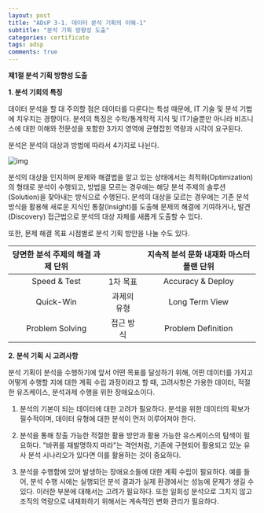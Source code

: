 ```yaml
---
layout: post
title: "ADsP 3-1. 데이터 분석 기획의 이해-1"
subtitle: "분석 기획 방향성 도출"
categories: certificate
tags: adsp
comments: true
---
```


**제1절 분석 기획 방향성 도출**

**1. 분석 기회의 특징**

데이터 분석을 할 대 주의할 점은 데이터를 다룬다는 특성 때문에, IT 기술 및 분석 기법에 치우치는 경향이다. 분석의 특징은 수학/통계학적 지식 및 IT기술뿐만 아니라 비즈니스에 대한 이해와 전문성을 포함한 3가지 영역에 균형잡힌 역량과 시각이 요구된다.

분석은 분석의 대상과 방법에 따라서 4가지로 나뉜다. 

![img](https://postfiles.pstatic.net/MjAxOTAzMTVfMjE3/MDAxNTUyNjU0OTYxMTY3.V843dupka9b9YBcKFxjutHAtF0nQqf6UfTjRdTt6ItUg.wutvR4w0aUGpHiEtJ3NDLxc6BlnDUeRvvVcdr3VgncYg.PNG.2heewoong/%EB%B6%84%EC%84%9D%EC%9C%A0%ED%98%95.png?type=w773)

분석의 대상을 인지하며 문제와 해결법을 알고 있는 상태에서는 최적화(Optimization)의 형태로 분석이 수행되고, 방법을 모르는 경우에는 해당 분석 주제의 솔루션(Solution)을 찾아내는 방식으로 수행된다. 분석의 대상을 모르는 경우에는 기존 분석 방식을 활용해 새로운 지식인 통찰(Insight)를 도출해 문제의 해결에 기여하거나, 발견(Discovery) 접근법으로 분석의 대상 자체를 새롭게 도출할 수 있다.

또한, 문제 해결 목표 시점별로 분석 기획 방안을 나눌 수도 있다.

| **당면한 분석 주제의 해결 과제 단위** |             | **지속적 분석 문화 내재화 마스터 플랜 단위** |
| :-----------------------------------: | :---------: | :------------------------------------------: |
|             Speed & Test              |  1차 목표   |              Accuracy & Deploy               |
|               Quick-Win               | 과제의 유형 |                Long Term View                |
|            Problem Solving            |  접근 방식  |              Problem Definition              |



**2. 분석 기획 시 고려사항**

분석 기획이 분석을 수행하기에 앞서 어떤 목표를 달성하기 위해, 어떤 데이터를 가지고 어떻게 수행할 지에 대한 계획 수립 과정이라고 할 때, 고려사항은 가용한 데이터, 적절한 유즈케이스, 분석과제 수행을 위한 장애요소이다.

1. 분석의 기본이 되는 데이터에 대한 고려가 필요하다. 분석을 위한 데이터의 확보가 필수적이며, 데이터 유형에 대한 분석이 먼저 이루어져야 한다. 

2. 분석을 통해 창출 가능한 적절한 활용 방안과 활용 가능한 유스케이스의 탐색이 필요하다. "바퀴를 재발명하지 마라"는 격언처럼, 기존에 구현되어 활용되고 있눈 유사 분석 시나리오가 있다면 이를 활용하는 것이 중요하다.   

3. 분석을 수행함에 있어 발생하는 장애요소들에 대한 계획 수립이 필요하다. 예를 들어, 분석 수행 시에는 실행되던 분석 결과가 실제 환경에서는 성능에 문제가 생길 수 있다. 이러한 부분에 대해서는 고려가 필요하다. 또한 일회성 분석으로 그치지 않고 조직의 역량으로 내재화하기 위해서는 계속적인 변화 관리가 필요하다.